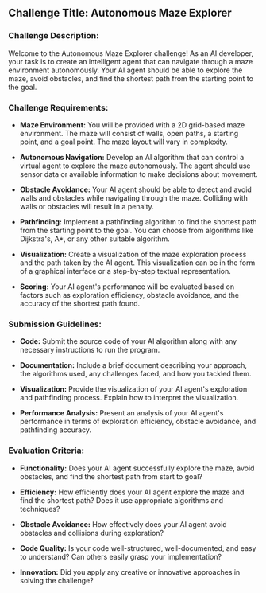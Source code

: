 ## Challenge Title: Autonomous Maze Explorer

### Challenge Description:
Welcome to the Autonomous Maze Explorer challenge! As an AI developer, your task is to create an intelligent agent that can navigate through a maze environment autonomously. Your AI agent should be able to explore the maze, avoid obstacles, and find the shortest path from the starting point to the goal.

### Challenge Requirements:

- **Maze Environment:** You will be provided with a 2D grid-based maze environment. The maze will consist of walls, open paths, a starting point, and a goal point. The maze layout will vary in complexity.

- **Autonomous Navigation:** Develop an AI algorithm that can control a virtual agent to explore the maze autonomously. The agent should use sensor data or available information to make decisions about movement.

- **Obstacle Avoidance:** Your AI agent should be able to detect and avoid walls and obstacles while navigating through the maze. Colliding with walls or obstacles will result in a penalty.

- **Pathfinding:** Implement a pathfinding algorithm to find the shortest path from the starting point to the goal. You can choose from algorithms like Dijkstra's, A*, or any other suitable algorithm.

- **Visualization:** Create a visualization of the maze exploration process and the path taken by the AI agent. This visualization can be in the form of a graphical interface or a step-by-step textual representation.

- **Scoring:** Your AI agent's performance will be evaluated based on factors such as exploration efficiency, obstacle avoidance, and the accuracy of the shortest path found.

### Submission Guidelines:

- **Code:** Submit the source code of your AI algorithm along with any necessary instructions to run the program.

- **Documentation:** Include a brief document describing your approach, the algorithms used, any challenges faced, and how you tackled them.

- **Visualization:** Provide the visualization of your AI agent's exploration and pathfinding process. Explain how to interpret the visualization.

- **Performance Analysis:** Present an analysis of your AI agent's performance in terms of exploration efficiency, obstacle avoidance, and pathfinding accuracy.

### Evaluation Criteria:

- **Functionality:** Does your AI agent successfully explore the maze, avoid obstacles, and find the shortest path from start to goal?

- **Efficiency:** How efficiently does your AI agent explore the maze and find the shortest path? Does it use appropriate algorithms and techniques?

- **Obstacle Avoidance:** How effectively does your AI agent avoid obstacles and collisions during exploration?

- **Code Quality:** Is your code well-structured, well-documented, and easy to understand? Can others easily grasp your implementation?

- **Innovation:** Did you apply any creative or innovative approaches in solving the challenge?
